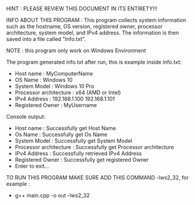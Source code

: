 HINT : PLEASE REVIEW THIS DOCUMENT IN ITS ENTIRETY!!!

INFO ABOUT THIS PROGRAM :
This program collects system information such as the hostname, OS version, registered owner, processor architecture, system model, and IPv4 address. The information is then saved into a file called "Info.txt".

NOTE : this program only work on Windows Environment

The program generated info.txt after run, this is example inside info.txt:
- Host name : MyComputerName
- OS Name : Windows 10
- System Model : Windows 10 Pro
- Processor architecture : x64 (AMD or Intel)
- IPv4 Address : 192.168.1.100 192.168.1.101
- Registered Owner : MyUsername

Console output:
- Host name : Successfully get Host Name
- Os Name : Successfully get Os Name
- System Model : Successfully get System Model
- Processor architecture : Successfully get Processor architecture
- IPv4 Address : Successfully retrieved IPv4 Address
- Registered Owner : Successfully get registered Owner
- Enter to exit...

TO RUN THIS PROGRAM MAKE SURE ADD THIS COMMAND -lws2_32, for example :
- g++ main.cpp -o out -lws2_32 
